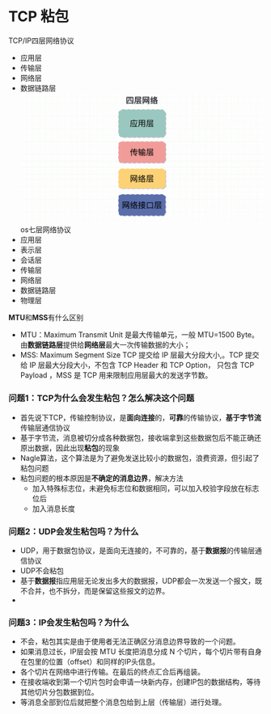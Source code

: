 # TCP 粘包

TCP/IP四层网络协议
* 应用层 
* 传输层
* 网络层
* 数据链路层
![](./imgs/640.png)
os七层网络协议
* 应用层
* 表示层
* 会话层
* 传输层
* 网络层
* 数据链路层
* 物理层

**MTU**和**MSS**有什么区别
* MTU：Maximum Transmit Unit 是最大传输单元，一般 MTU=1500 Byte。由**数据链路层**提供给**网络层**最大一次传输数据的大小；
* MSS: Maximum Segment Size  TCP 提交给 IP 层最大分段大小,。TCP 提交给 IP 层最大分段大小，不包含 TCP Header 和  TCP Option，
只包含 TCP Payload ，MSS 是 TCP 用来限制应用层最大的发送字节数。

  
### 问题1：TCP为什么会发生粘包？怎么解决这个问题
* 首先说下TCP，传输控制协议，是**面向连接**的，**可靠**的传输协议，**基于字节流**传输层通信协议
* 基于字节流，消息被切分成各种数据包，接收端拿到这些数据包后不能正确还原出数据，因此出现**粘包**的现象
* Nagle算法，这个算法是为了避免发送比较小的数据包，浪费资源，但引起了粘包问题
* 粘包问题的根本原因是**不确定的消息边界**，解决方法
  * 加入特殊标志位，未避免标志位和数据相同，可以加入校验字段放在标志位后
  * 加入消息长度

### 问题2：UDP会发生粘包吗？为什么
* UDP，用于数据包协议，是面向无连接的，不可靠的，基于**数据报**的传输层通信协议
* UDP不会粘包
* 基于**数据报**指应用层无论发出多大的数据报，UDP都会一次发送一个报文，既不合并，也不拆分，而是保留这些报文的边界。
* 

### 问题3：IP会发生粘包吗？为什么
* 不会，粘包其实是由于使用者无法正确区分消息边界导致的一个问题。
* 如果消息过长，IP层会按 MTU 长度把消息分成 N 个切片，每个切片带有自身在包里的位置（offset）和同样的IP头信息。
* 各个切片在网络中进行传输。在最后的终点汇合后再组装。
* 在接收端收到第一个切片包时会申请一块新内存，创建IP包的数据结构，等待其他切片分包数据到位。
* 等消息全部到位后就把整个消息包给到上层（传输层）进行处理。
